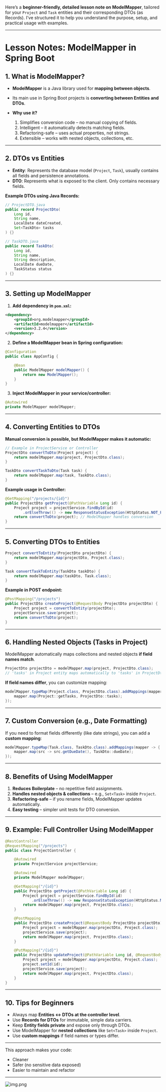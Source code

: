 Here’s a **beginner-friendly, detailed lesson note on ModelMapper**, tailored for your `Project` and `Task` entities and their corresponding DTOs (as Records). I’ve structured it to help you understand the purpose, setup, and practical usage with examples.

---

# **Lesson Notes: ModelMapper in Spring Boot**

## **1. What is ModelMapper?**

* **ModelMapper** is a Java library used for **mapping between objects**.
* Its main use in Spring Boot projects is **converting between Entities and DTOs**.
* **Why use it?**

    1. Simplifies conversion code – no manual copying of fields.
    2. Intelligent – it automatically detects matching fields.
    3. Refactoring-safe – uses actual properties, not strings.
    4. Extensible – works with nested objects, collections, etc.

---

## **2. DTOs vs Entities**

* **Entity**: Represents the database model (`Project`, `Task`), usually contains all fields and persistence annotations.
* **DTO**: Represents what is exposed to the client. Only contains necessary fields.

**Example DTOs using Java Records:**

```java
// ProjectDTO.java
public record ProjectDto(
    Long id,
    String name,
    LocalDate dateCreated,
    Set<TaskDto> tasks
) {}
```

```java
// TaskDTO.java
public record TaskDto(
    Long id,
    String name,
    String description,
    LocalDate dueDate,
    TaskStatus status
) {}
```

---

## **3. Setting up ModelMapper**

1. **Add dependency in `pom.xml`:**

```xml
<dependency>
    <groupId>org.modelmapper</groupId>
    <artifactId>modelmapper</artifactId>
    <version>3.2.4</version>
</dependency>
```

2. **Define a ModelMapper bean in Spring configuration:**

```java
@Configuration
public class AppConfig {

    @Bean
    public ModelMapper modelMapper() {
        return new ModelMapper();
    }
}
```

3. **Inject ModelMapper in your service/controller:**

```java
@Autowired
private ModelMapper modelMapper;
```

---

## **4. Converting Entities to DTOs**

**Manual conversion is possible, but ModelMapper makes it automatic:**

```java
// Example in ProjectService or Controller
ProjectDto convertToDto(Project project) {
    return modelMapper.map(project, ProjectDto.class);
}

TaskDto convertTaskToDto(Task task) {
    return modelMapper.map(task, TaskDto.class);
}
```

**Example usage in Controller:**

```java
@GetMapping("/projects/{id}")
public ProjectDto getProject(@PathVariable Long id) {
    Project project = projectService.findById(id)
        .orElseThrow(() -> new ResponseStatusException(HttpStatus.NOT_FOUND));
    return convertToDto(project); // ModelMapper handles conversion
}
```

---

## **5. Converting DTOs to Entities**

```java
Project convertToEntity(ProjectDto projectDto) {
    return modelMapper.map(projectDto, Project.class);
}

Task convertTaskToEntity(TaskDto taskDto) {
    return modelMapper.map(taskDto, Task.class);
}
```

**Example in POST endpoint:**

```java
@PostMapping("/projects")
public ProjectDto createProject(@RequestBody ProjectDto projectDto) {
    Project project = convertToEntity(projectDto);
    projectService.save(project);
    return convertToDto(project);
}
```

---

## **6. Handling Nested Objects (Tasks in Project)**

ModelMapper automatically maps collections and nested objects **if field names match**.

```java
ProjectDto projectDto = modelMapper.map(project, ProjectDto.class);
// 'tasks' in Project entity maps automatically to 'tasks' in ProjectDto
```

**If field names differ**, you can customize mapping:

```java
modelMapper.typeMap(Project.class, ProjectDto.class).addMappings(mapper -> {
    mapper.map(Project::getTasks, ProjectDto::tasks);
});
```

---

## **7. Custom Conversion (e.g., Date Formatting)**

If you need to format fields differently (like date strings), you can add a **custom mapping**:

```java
modelMapper.typeMap(Task.class, TaskDto.class).addMappings(mapper -> {
    mapper.map(src -> src.getDueDate(), TaskDto::dueDate);
});
```

---

## **8. Benefits of Using ModelMapper**

1. **Reduces Boilerplate** – no repetitive field assignments.
2. **Handles nested objects & collections** – e.g., `Set<Task>` inside `Project`.
3. **Refactoring-safe** – if you rename fields, ModelMapper updates automatically.
4. **Easy testing** – simpler unit tests for DTO conversion.

---

## **9. Example: Full Controller Using ModelMapper**

```java
@RestController
@RequestMapping("/projects")
public class ProjectController {

    @Autowired
    private ProjectService projectService;

    @Autowired
    private ModelMapper modelMapper;

    @GetMapping("/{id}")
    public ProjectDto getProject(@PathVariable Long id) {
        Project project = projectService.findById(id)
            .orElseThrow(() -> new ResponseStatusException(HttpStatus.NOT_FOUND));
        return modelMapper.map(project, ProjectDto.class);
    }

    @PostMapping
    public ProjectDto createProject(@RequestBody ProjectDto projectDto) {
        Project project = modelMapper.map(projectDto, Project.class);
        projectService.save(project);
        return modelMapper.map(project, ProjectDto.class);
    }

    @PutMapping("/{id}")
    public ProjectDto updateProject(@PathVariable Long id, @RequestBody ProjectDto projectDto) {
        Project project = modelMapper.map(projectDto, Project.class);
        project.setId(id);
        projectService.save(project);
        return modelMapper.map(project, ProjectDto.class);
    }
}
```

---

## **10. Tips for Beginners**

* Always map **Entities ↔ DTOs at the controller level**.
* Use **Records for DTOs** for immutable, simple data carriers.
* Keep **Entity fields private** and expose only through DTOs.
* Use ModelMapper for **nested collections** like `Set<Task>` inside `Project`.
* Use **custom mappings** if field names or types differ.

---

This approach makes your code:

* Cleaner
* Safer (no sensitive data exposed)
* Easier to maintain and refactor

---
![img.png](img.png)
